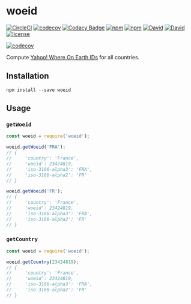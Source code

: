 # woeid

[![CircleCI](https://img.shields.io/circleci/project/suddi/woeid/master.svg)](https://circleci.com/gh/suddi/woeid)
[![codecov](https://codecov.io/gh/suddi/woeid/branch/master/graph/badge.svg)](https://codecov.io/gh/suddi/woeid)
[![Codacy Badge](https://api.codacy.com/project/badge/Grade/46408c666119432abee43f991b79cc68)](https://www.codacy.com/app/suddir/woeid)
[![npm](https://img.shields.io/npm/v/woeid.svg)](https://www.npmjs.com/package/woeid)
[![npm](https://img.shields.io/npm/dt/woeid.svg)](https://www.npmjs.com/package/eslint-config-suddi)
[![David](https://img.shields.io/david/suddi/woeid.svg)](https://david-dm.org/suddi/woeid)
[![David](https://img.shields.io/david/dev/suddi/woeid.svg)](https://david-dm.org/suddi/woeid?type=dev)
[![license](https://img.shields.io/github/license/suddi/woeid.svg)](https://raw.githubusercontent.com/suddi/woeid/master/LICENSE)

[![codecov](https://codecov.io/gh/suddi/woeid/branch/master/graphs/commits.svg)](https://codecov.io/gh/suddi/woeid)

Compute [Yahoo! Where On Earth IDs](https://developer.yahoo.com/geo/geoplanet/) for all countries.

## Installation

````
npm install --save woeid
````

## Usage

### `getWoeid`

````js
const woeid = require('woeid');

woeid.getWoeid('FRA');
// {
//     'country': 'France',
//     'woeid': 23424819,
//     'iso-3166-alpha3': 'FRA',
//     'iso-3166-alpha2': 'FR'
// }

woeid.getWoeid('FR');
// {
//     'country': 'France',
//     'woeid': 23424819,
//     'iso-3166-alpha3': 'FRA',
//     'iso-3166-alpha2': 'FR'
// }
````

### `getCountry`

````js
const woeid = require('woeid');

woeid.getCountry(23424819);
// {
//     'country': 'France',
//     'woeid': 23424819,
//     'iso-3166-alpha3': 'FRA',
//     'iso-3166-alpha2': 'FR'
// }
````
